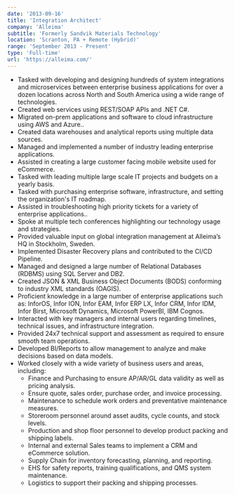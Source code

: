 ```yaml
---
date: '2013-09-16'
title: 'Integration Architect'
company: 'Alleima'
subtitle: 'Formerly Sandvik Materials Technology'
location: 'Scranton, PA + Remote (Hybrid)'
range: 'September 2013 - Present'
type: 'Full-time'
url: 'https://alleima.com/'
---
```


- Tasked with developing and designing hundreds of system integrations and microservices between enterprise business applications for over a dozen locations across North and South America using a wide range of technologies.
- Created web services using REST/SOAP APIs and .NET C#.
- Migrated on-prem applications and software to cloud infrastructure using AWS and Azure..
- Created data warehouses and analytical reports using multiple data sources.
- Managed and implemented a number of industry leading enterprise applications.
- Assisted in creating a large customer facing mobile website used for eCommerce.
- Tasked with leading multiple large scale IT projects and budgets on a yearly basis.
- Tasked with purchasing enterprise software, infrastructure, and setting the organization's IT roadmap.
- Assisted in troubleshooting high priority tickets for a variety of enterprise applications..
- Spoke at multiple tech conferences highlighting our technology usage and strategies.
- Provided valuable input on global integration management at Alleima’s HQ in Stockholm, Sweden.
- Implemented Disaster Recovery plans and contributed to the CI/CD Pipeline.
- Managed and designed a large number of Relational Databases (RDBMS) using SQL Server and DB2.
- Created JSON & XML Business Object Documents (BODS) conforming to industry XML standards (OAGIS).
- Proficient knowledge in a large number of enterprise applications such as: InforOS, Infor ION, Infor EAM, Infor ERP LX, Infor CRM, Infor IDM, Infor Birst, Microsoft Dynamics, Microsoft PowerBI, IBM Cognos.
- Interacted with key managers and internal users regarding timelines, technical issues, and infrastructure integration.
- Provided 24x7 technical support and assessment as required to ensure smooth team operations.
- Developed BI/Reports to allow management to analyze and make decisions based on data models.
- Worked closely with a wide variety of business users and areas, including:
  - Finance and Purchasing to ensure AP/AR/GL data validity as well as pricing analysis.
  - Ensure quote, sales order, purchase order, and invoice processing.
  - Maintenance to schedule work orders and preventative maintenance measures.
  - Storeroom personnel around asset audits, cycle counts, and stock levels.
  - Production and shop floor personnel to develop product packing and shipping labels.
  - Internal and external Sales teams to implement a CRM and eCommerce solution.
  - Supply Chain for inventory forecasting, planning, and reporting.
  - EHS for safety reports, training qualifications, and QMS system maintenance.
  - Logistics to support their packing and shipping processes.
